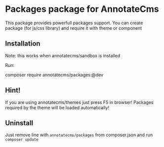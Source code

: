 Packages package for AnnotateCms
================================

This package provides powerfull packages support. You can create package (for js/css library) and require it with theme or component


Installation
------------

Note: this works when annotatecms/sandbox is installed

Run:

  composer require annotatecms/packages:@dev
  
Hint!
-----
If you are using annotatecms/themes just press F5 in browser! Packages required by the theme will be loaded automatically!

    
Uninstall
---------

Just remove line with `annotatecms/packages` from composer.json and run `composer update`
